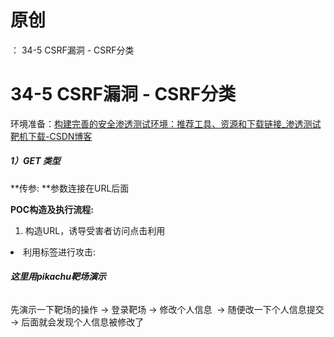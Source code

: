 # 原创
：  34-5 CSRF漏洞 - CSRF分类

# 34-5 CSRF漏洞 - CSRF分类

环境准备：[构建完善的安全渗透测试环境：推荐工具、资源和下载链接_渗透测试靶机下载-CSDN博客](https://blog.csdn.net/weixin_43263566/article/details/129031187)

##### 1）GET 类型

**传参: **参数连接在URL后面

**POC构造及执行流程:**

1. 构造URL，诱导受害者访问点击利用
<li>利用标签进行攻击: 
  </li>

###### **这里用pikachu靶场演示**

先演示一下靶场的操作 -&gt; 登录靶场 -&gt; 修改个人信息  -&gt; 随便改一下个人信息提交 -&gt; 后面就会发现个人信息被修改了

